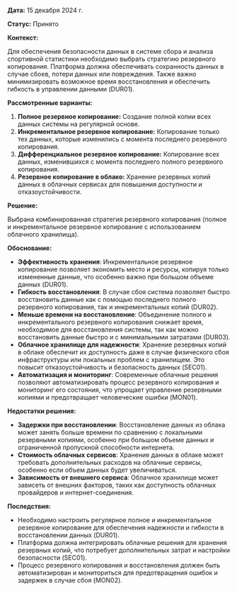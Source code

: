 **Дата:** 15 декабря 2024 г.

**Статус:** Принято

**Контекст:**

Для обеспечения безопасности данных в системе сбора и анализа спортивной статистики необходимо выбрать стратегию резервного копирования. Платформа должна обеспечивать сохранность данных в случае сбоев, потери данных или повреждения. Также важно минимизировать возможное время восстановления и обеспечить гибкость в управлении данными (DUR01).

**Рассмотренные варианты:**

1. **Полное резервное копирование:** Создание полной копии всех данных системы на регулярной основе.
2. **Инкрементальное резервное копирование:** Копирование только тех данных, которые изменились с момента последнего резервного копирования.
3. **Дифференциальное резервное копирование:** Копирование всех данных, изменившихся с момента последнего полного резервного копирования.
4. **Резервное копирование в облако:** Хранение резервных копий данных в облачных сервисах для повышения доступности и отказоустойчивости.

**Решение:**

Выбрана комбинированная стратегия резервного копирования (полное и инкрементальное резервное копирование с использованием облачного хранилища).

**Обоснование:**

- **Эффективность хранения**: Инкрементальное резервное копирование позволяет экономить место и ресурсы, копируя только измененные данные, что особенно важно при большом объеме данных (DUR01).
- **Гибкость восстановления**: В случае сбоя система позволяет быстро восстановить данные как с помощью последнего полного резервного копирования, так и инкрементальных копий (DUR02).
- **Меньше времени на восстановление**: Объединение полного и инкрементального резервного копирования снижает время, необходимое для восстановления системы, так как можно восстановить данные быстро и с минимальными затратами (DUR03).
- **Облачное хранилище для надежности**: Хранение резервных копий в облаке обеспечит их доступность даже в случае физического сбоя инфраструктуры или локальных проблем с хранилищем. Это повысит отказоустойчивость и безопасность данных (SEC01).
- **Автоматизация и мониторинг**: Современные облачные решения позволяют автоматизировать процесс резервного копирования и мониторинг его состояния, что упрощает управление резервными копиями и предотвращает человеческие ошибки (MON01).

**Недостатки решения:**

- **Задержки при восстановлении**: Восстановление данных из облака может занять больше времени по сравнению с локальными резервными копиями, особенно при большом объеме данных и ограниченной пропускной способности интернета.
- **Стоимость облачных сервисов**: Хранение данных в облаке может требовать дополнительных расходов на облачные сервисы, особенно если объем данных будет увеличиваться.
- **Зависимость от внешнего сервиса**: Облачное хранилище может зависеть от внешних факторов, таких как доступность облачных провайдеров и интернет-соединения.

**Последствия:**

- Необходимо настроить регулярное полное и инкрементальное резервное копирование для обеспечения надежности и гибкости в восстановлении данных (DUR01).
- Платформа должна интегрировать облачные решения для хранения резервных копий, что потребует дополнительных затрат и настройки безопасности (SEC01).
- Процесс резервного копирования и восстановления должен быть автоматизирован и мониториться для предотвращения ошибок и задержек в случае сбоя (MON02).
